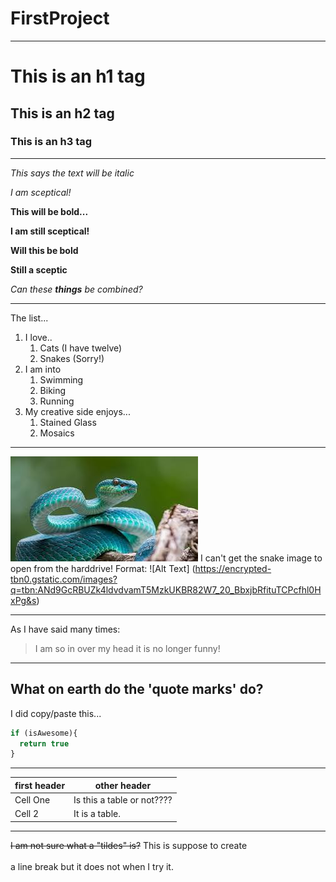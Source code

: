# FirstProject
___
# This is an h1 tag
## This is an h2 tag
### This is an h3 tag
___
*This says the text will be italic*

*I am sceptical!* 

**This will be bold...** 

**I am still sceptical!**

__Will this be bold__

__Still a sceptic__

_Can these **things** be combined?_
***
The list...

1. I love..
    1. Cats (I have twelve)
    1. Snakes (Sorry!)
1. I am into
    1. Swimming
    1. Biking
    1. Running
1. My creative side enjoys...
    1. Stained Glass
    1. Mosaics
***
![Bluesnake](bluesnake.jpg) I can't get the snake image to open from the harddrive! 
Format: ![Alt Text] (https://encrypted-tbn0.gstatic.com/images?q=tbn:ANd9GcRBUZk4ldvdvamT5MzkUKBR82W7_20_BbxjbRfituTCPcfhl0HxPg&s)
***
As I have said many times:
>I am so in over my head
>it is no longer funny!
---
What on earth do the <addr>'quote marks'<addr> do?
---
I did copy/paste this...
```javascript
if (isAwesome){
  return true
}
```
***
first header | other header
------------ |-------------
Cell One|Is this a table or not????
Cell 2|It is a table.
---
~~I am not sure what a "tildes" is?~~
This is suppose to create  
<br/>
a line break but it does not when I try it.





